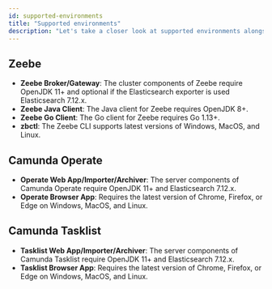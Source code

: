 ```yaml
---
id: supported-environments
title: "Supported environments"
description: "Let's take a closer look at supported environments alongside Zeebe, Operate, and Tasklist."
---
```


## Zeebe

- **Zeebe Broker/Gateway**: The cluster components of Zeebe require OpenJDK 11+ and optional if the Elasticsearch exporter is used Elasticsearch 7.12.x.
- **Zeebe Java Client**: The Java client for Zeebe requires OpenJDK 8+.
- **Zeebe Go Client**: The Go client for Zeebe requires Go 1.13+.
- **zbctl**: The Zeebe CLI supports latest versions of Windows, MacOS, and Linux.

## Camunda Operate

- **Operate Web App/Importer/Archiver**: The server components of Camunda
  Operate require OpenJDK 11+ and Elasticsearch 7.12.x.
- **Operate Browser App**: Requires the latest version of Chrome, Firefox, or
  Edge on Windows, MacOS, and Linux.
  
## Camunda Tasklist

- **Tasklist Web App/Importer/Archiver**: The server components of Camunda
  Tasklist require OpenJDK 11+ and Elasticsearch 7.12.x.
- **Tasklist Browser App**: Requires the latest version of Chrome, Firefox, or
  Edge on Windows, MacOS, and Linux.
